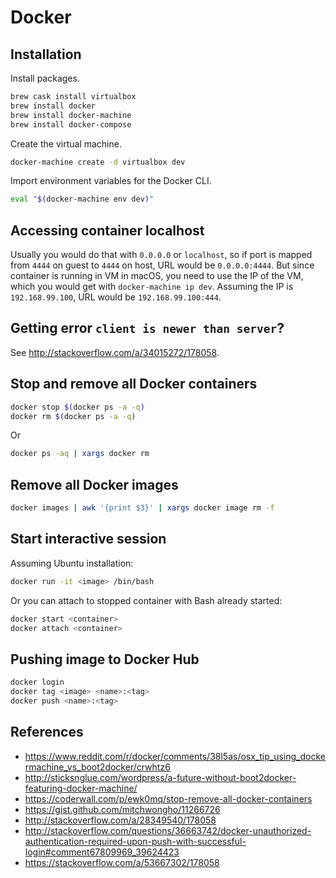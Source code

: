# Docker

## Installation

Install packages.

```sh
brew cask install virtualbox
brew install docker
brew install docker-machine
brew install docker-compose
```

Create the virtual machine.

```sh
docker-machine create -d virtualbox dev
```

Import environment variables for the Docker CLI.

```sh
eval "$(docker-machine env dev)"
```

## Accessing container localhost

Usually you would do that with `0.0.0.0` or `localhost`, so if port is mapped from `4444` on guest to `4444` on host, URL would be `0.0.0.0:4444`. But since container is running in VM in macOS, you need to use the IP of the VM, which you would get with `docker-machine ip dev`. Assuming the IP is `192.168.99.100`, URL would be `192.168.99.100:444`.

## Getting error `client is newer than server`?

See http://stackoverflow.com/a/34015272/178058.

## Stop and remove all Docker containers

```sh
docker stop $(docker ps -a -q)
docker rm $(docker ps -a -q)
```

Or
```sh
docker ps -aq | xargs docker rm
```

## Remove all Docker images

```sh
docker images | awk '{print $3}' | xargs docker image rm -f
```

## Start interactive session

Assuming Ubuntu installation:

```sh
docker run -it <image> /bin/bash
```

Or you can attach to stopped container with Bash already started:

```sh
docker start <container>
docker attach <container>
```

## Pushing image to Docker Hub

```sh
docker login
docker tag <image> <name>:<tag>
docker push <name>:<tag>
```

## References

* https://www.reddit.com/r/docker/comments/38l5as/osx_tip_using_dockermachine_vs_boot2docker/crwhtz6
* http://sticksnglue.com/wordpress/a-future-without-boot2docker-featuring-docker-machine/
* https://coderwall.com/p/ewk0mq/stop-remove-all-docker-containers
* https://gist.github.com/mitchwongho/11266726
* http://stackoverflow.com/a/28349540/178058
* http://stackoverflow.com/questions/36663742/docker-unauthorized-authentication-required-upon-push-with-successful-login#comment67809969_39624423
* https://stackoverflow.com/a/53667302/178058
